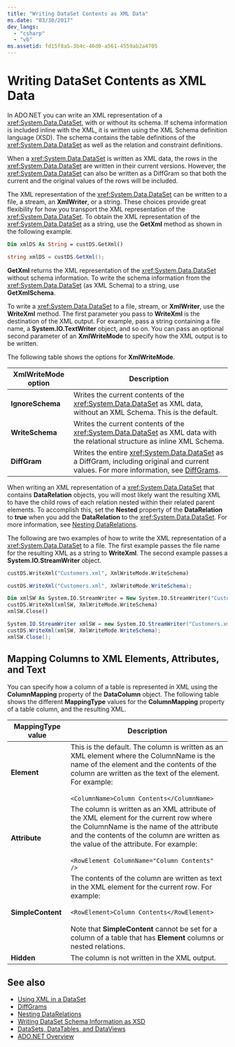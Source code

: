 ```yaml
---
title: "Writing DataSet Contents as XML Data"
ms.date: "03/30/2017"
dev_langs: 
  - "csharp"
  - "vb"
ms.assetid: fd15f8a5-3b4c-46d0-a561-4559ab2a4705
---
```

# Writing DataSet Contents as XML Data
In ADO.NET you can write an XML representation of a <xref:System.Data.DataSet>, with or without its schema. If schema information is included inline with the XML, it is written using the XML Schema definition language (XSD). The schema contains the table definitions of the <xref:System.Data.DataSet> as well as the relation and constraint definitions.  
  
 When a <xref:System.Data.DataSet> is written as XML data, the rows in the <xref:System.Data.DataSet> are written in their current versions. However, the <xref:System.Data.DataSet> can also be written as a DiffGram so that both the current and the original values of the rows will be included.  
  
 The XML representation of the <xref:System.Data.DataSet> can be written to a file, a stream, an **XmlWriter**, or a string. These choices provide great flexibility for how you transport the XML representation of the <xref:System.Data.DataSet>. To obtain the XML representation of the <xref:System.Data.DataSet> as a string, use the **GetXml** method as shown in the following example.  
  
```vb  
Dim xmlDS As String = custDS.GetXml()  
```  
  
```csharp  
string xmlDS = custDS.GetXml();  
```  
  
 **GetXml** returns the XML representation of the <xref:System.Data.DataSet> without schema information. To write the schema information from the <xref:System.Data.DataSet> (as XML Schema) to a string, use **GetXmlSchema**.  
  
 To write a <xref:System.Data.DataSet> to a file, stream, or **XmlWriter**, use the **WriteXml** method. The first parameter you pass to **WriteXml** is the destination of the XML output. For example, pass a string containing a file name, a **System.IO.TextWriter** object, and so on. You can pass an optional second parameter of an **XmlWriteMode** to specify how the XML output is to be written.  
  
 The following table shows the options for **XmlWriteMode**.  
  
|XmlWriteMode option|Description|  
|-------------------------|-----------------|  
|**IgnoreSchema**|Writes the current contents of the <xref:System.Data.DataSet> as XML data, without an XML Schema. This is the default.|  
|**WriteSchema**|Writes the current contents of the <xref:System.Data.DataSet> as XML data with the relational structure as inline XML Schema.|  
|**DiffGram**|Writes the entire <xref:System.Data.DataSet> as a DiffGram, including original and current values. For more information, see [DiffGrams](diffgrams.md).|  
  
 When writing an XML representation of a <xref:System.Data.DataSet> that contains **DataRelation** objects, you will most likely want the resulting XML to have the child rows of each relation nested within their related parent elements. To accomplish this, set the **Nested** property of the **DataRelation** to **true** when you add the **DataRelation** to the <xref:System.Data.DataSet>. For more information, see [Nesting DataRelations](nesting-datarelations.md).  
  
 The following are two examples of how to write the XML representation of a <xref:System.Data.DataSet> to a file. The first example passes the file name for the resulting XML as a string to **WriteXml**. The second example passes a **System.IO.StreamWriter** object.
  
```vb  
custDS.WriteXml("Customers.xml", XmlWriteMode.WriteSchema)  
```  
  
```csharp  
custDS.WriteXml("Customers.xml", XmlWriteMode.WriteSchema);  
```  
  
```vb  
Dim xmlSW As System.IO.StreamWriter = New System.IO.StreamWriter("Customers.xml")  
custDS.WriteXml(xmlSW, XmlWriteMode.WriteSchema)  
xmlSW.Close()  
```  
  
```csharp  
System.IO.StreamWriter xmlSW = new System.IO.StreamWriter("Customers.xml");  
custDS.WriteXml(xmlSW, XmlWriteMode.WriteSchema);  
xmlSW.Close();  
```  
  
## Mapping Columns to XML Elements, Attributes, and Text  
 You can specify how a column of a table is represented in XML using the **ColumnMapping** property of the **DataColumn** object. The following table shows the different **MappingType** values for the **ColumnMapping** property of a table column, and the resulting XML.  
  
|MappingType value|Description|  
|-----------------------|-----------------|  
|**Element**|This is the default. The column is written as an XML element where the ColumnName is the name of the element and the contents of the column are written as the text of the element. For example:<br /><br /> `<ColumnName>Column Contents</ColumnName>`|  
|**Attribute**|The column is written as an XML attribute of the XML element for the current row where the ColumnName is the name of the attribute and the contents of the column are written as the value of the attribute. For example:<br /><br /> `<RowElement ColumnName="Column Contents" />`|  
|**SimpleContent**|The contents of the column are written as text in the XML element for the current row. For example:<br /><br /> `<RowElement>Column Contents</RowElement>`<br /><br /> Note that **SimpleContent** cannot be set for a column of a table that has **Element** columns or nested relations.|  
|**Hidden**|The column is not written in the XML output.|  
  
## See also

- [Using XML in a DataSet](using-xml-in-a-dataset.md)
- [DiffGrams](diffgrams.md)
- [Nesting DataRelations](nesting-datarelations.md)
- [Writing DataSet Schema Information as XSD](writing-dataset-schema-information-as-xsd.md)
- [DataSets, DataTables, and DataViews](index.md)
- [ADO.NET Overview](../ado-net-overview.md)
